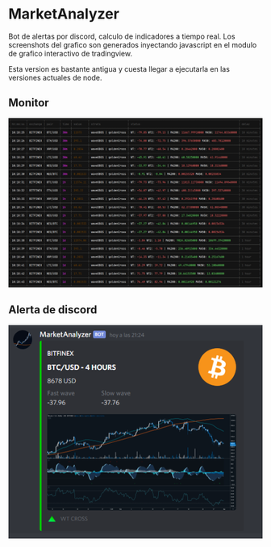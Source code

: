 # MarketAnalyzer
Bot de alertas por discord, calculo de indicadores a tiempo real.
Los screenshots del grafico son generados inyectando javascript en el modulo de grafico interactivo de tradingview.

Esta version es bastante antigua y cuesta llegar a ejecutarla en las versiones actuales de node.

## Monitor
![Monitor](https://github.com/WEAHub/MarketAnalyzer/blob/main/CryptoBot.png)

## Alerta de discord
![Discord](https://github.com/WEAHub/MarketAnalyzer/blob/main/cryptobot-alert.png)
